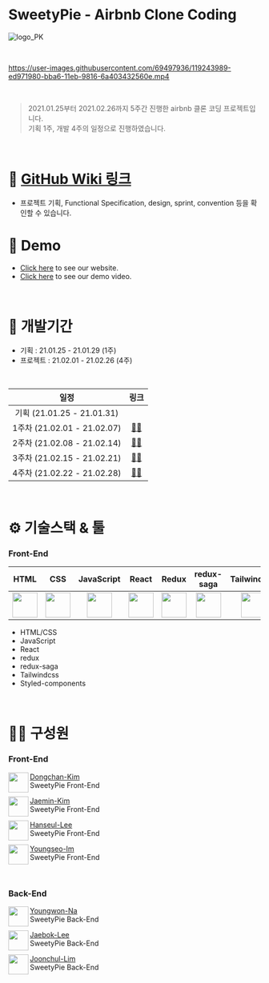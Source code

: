 # SweetyPie - Airbnb Clone Coding

![logo_PK](https://user-images.githubusercontent.com/69497936/109405536-ed76eb80-79b4-11eb-8dbc-171b3d5856a3.png)

<br>

https://user-images.githubusercontent.com/69497936/119243989-ed971980-bba6-11eb-9816-6a403432560e.mp4

<br>

> 2021.01.25부터 2021.02.26까지 5주간 진행한 airbnb 클론 코딩 프로젝트입니다. <br>
> 기획 1주, 개발 4주의 일정으로 진행하였습니다.
<Br>

# 💝 [GitHub Wiki 링크](https://github.com/hanseul-lee/SweetyPie_Frontend/wiki) 
- 프로젝트 기획, Functional Specification, design, sprint, convention 등을 확인할 수 있습니다.
  
# 💫 Demo

- [Click here](https://sweetypie.netlify.app/) to see our website.
- [Click here](https://github.com/hanseul-lee/SweetyPie_Frontend/wiki/demo) to see our demo video.

<br>

# 📅 개발기간

- 기획 : 21.01.25 - 21.01.29 (1주)
- 프로젝트 : 21.02.01 - 21.02.26 (4주)

<br>

|일정|링크|
|:--:|:--:|
|기획 (21.01.25 - 21.01.31)| |
|1주차 (21.02.01 - 21.02.07)|[🏃‍♂️](https://github.com/Fds17-FinalProject/SweetyPie_Frontend/milestone/1)|
|2주차 (21.02.08 - 21.02.14)|[🏃‍♂️](https://github.com/Fds17-FinalProject/SweetyPie_Frontend/milestone/2)|
|3주차 (21.02.15 - 21.02.21)|[🏃‍♂️](https://github.com/Fds17-FinalProject/SweetyPie_Frontend/milestone/3)|
|4주차 (21.02.22 - 21.02.28)|[🏃‍♂️](https://github.com/Fds17-FinalProject/SweetyPie_Frontend/milestone/4)|

<br>

# ⚙ 기술스택 & 툴

### Front-End
| HTML | CSS | JavaScript | React | Redux | redux-saga | Tailwindcss | Styled-components|
|:--:|:--:|:--:|:--:|:--:|:--:|:--:|:--:|
|<img height="50px" src="https://cdn.svgporn.com/logos/html-5.svg">|<img height="50px" src="https://cdn.svgporn.com/logos/css-3.svg">|<img height="50px" src="https://cdn.svgporn.com/logos/javascript.svg">|<img height="50px" src="https://cdn.svgporn.com/logos/react.svg">|<img height="50px" src="https://cdn.svgporn.com/logos/redux.svg">|<img height="50px" src="https://cdn.svgporn.com/logos/redux-saga.svg">|<img height="50px" src="https://cdn.svgporn.com/logos/tailwindcss-icon.svg">|<img height="50px" src="https://www.styled-components.com/atom.png">|

- HTML/CSS
- JavaScript
- React
- redux
- redux-saga
- Tailwindcss
- Styled-components

<br>

# 🙋‍♀ 구성원

### Front-End
<img align="left" width="40" height="40" src="https://avatars.githubusercontent.com/u/67866773?v=4">

[Dongchan-Kim](https://github.com/dongchan-K) <br> SweetyPie Front-End

<img align="left" width="40" height="40" src="https://avatars.githubusercontent.com/u/61978339?v=4">

[Jaemin-Kim](https://github.com/Kim-Jaemin420) <br> SweetyPie Front-End

<img align="left" width="40" height="40" src="https://avatars.githubusercontent.com/u/69497936?v=4">

[Hanseul-Lee](https://github.com/hanseul-lee) <br> SweetyPie Front-End

<img align="left" width="40" height="40" src="https://avatars.githubusercontent.com/u/75972718?v=4">

[Youngseo-Im](https://github.com/youngseo-im) <br> SweetyPie Front-End

</br>

### Back-End
<img align="left" width="40" height="40" src="https://avatars.githubusercontent.com/u/67725998?v=4">

[Youngwon-Na](https://github.com/FoeverNa) <br> SweetyPie Back-End

<img align="left" width="40" height="40" src="https://avatars.githubusercontent.com/u/67692842?v=4">

[Jaebok-Lee](https://github.com/Tezla-Lee) <br> SweetyPie Back-End

<img align="left" width="40" height="40" src="https://avatars.githubusercontent.com/u/54927837?v=4">

[Joonchul-Lim](https://github.com/limjoonchul) <br> SweetyPie Back-End


<br>
